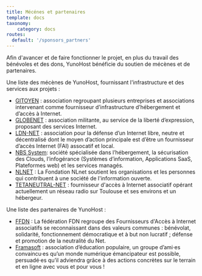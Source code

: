 ```yaml
---
title: Mécénes et partenaires
template: docs
taxonomy:
    category: docs
routes:
  default: '/sponsors_partners'
---
```


Afin d'avancer et de faire fonctionner le projet, en plus du travail des bénévoles et des dons, YunoHost bénéficie du soutien de mécènes et de partenaires.

Une liste des mécènes de YunoHost, fournissant l'infrastructure et des services aux projets :
- [GITOYEN](https://gitoyen.net) : association regroupant plusieurs entreprises et associations intervenant comme fournisseur d’infrastructure d’hébergement et d’accès à Internet. 
- [GLOBENET](http://www.globenet.org) : association militante, au service de la liberté d’expression, proposant des services Internet.
- [LDN-NET](https://ldn-fai.net/) : association pour la défense d’un Internet libre, neutre et décentralisé dont le moyen d’action principale est d’être un fournisseur d’accès Internet (FAI) assocatif et local.
- [NBS System](https://www.nbs-system.com/): société spécialisée dans l’hébergement, la sécurisation des Clouds, l’infogérance (Systèmes d’information, Applications SaaS, Plateformes web) et les services managés.
- [NLNET](https://nlnet.nl/) : La Fondation NLnet soutient les organisations et les personnes qui contribuent à une société de l'information ouverte.
- [TETANEUTRAL-NET](https://tetaneutral.net/) : fournisseur d'accès à Internet associatif opérant actuellement un réseau radio sur Toulouse et ses environs et un hébergeur.

Une liste des partenaires de YunoHost :
- [FFDN](https://www.ffdn.org/) : La fédération FDN regroupe des Fournisseurs d'Accès à Internet associatifs se reconnaissant dans des valeurs communes : bénévolat, solidarité, fonctionnement démocratique et à but non lucratif ; défense et promotion de la neutralité du Net.
- [Framasoft](https://framasoft.org/) : association d’éducation populaire, un groupe d’ami·es convaincu·es qu’un monde numérique émancipateur est possible, persuadé·es qu’il adviendra grâce à des actions concrètes sur le terrain et en ligne avec vous et pour vous !
